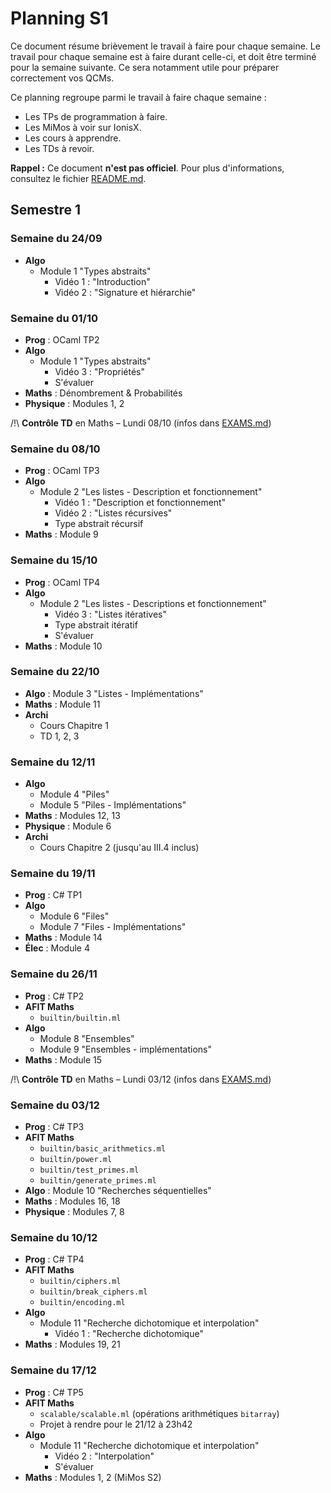 # Planning S1

Ce document résume brièvement le travail à faire pour chaque semaine.
Le travail pour chaque semaine est à faire durant celle-ci, et doit être terminé pour la semaine suivante. Ce sera notamment utile pour préparer correctement vos QCMs.

Ce planning regroupe parmi le travail à faire chaque semaine :
- Les TPs de programmation à faire.
- Les MiMos à voir sur IonisX.
- Les cours à apprendre.
- Les TDs à revoir.

**Rappel :** Ce document **n'est pas officiel**.
Pour plus d'informations, consultez le fichier [README.md](#).


## Semestre 1

### Semaine du 24/09

- **Algo**
	- Module 1 "Types abstraits"
		- Vidéo 1 : "Introduction"
		- Vidéo 2 : "Signature et hiérarchie"

### Semaine du 01/10

- **Prog** : OCaml TP2
- **Algo**
	- Module 1 "Types abstraits"
		- Vidéo 3 : "Propriétés"
		- S'évaluer
- **Maths** : Dénombrement & Probabilités
- **Physique** : Modules 1, 2

/!\ **Contrôle TD** en Maths – Lundi 08/10 (infos dans [EXAMS.md](EXAMS.md))

### Semaine du 08/10

- **Prog** : OCaml TP3
- **Algo**
	- Module 2 "Les listes - Description et fonctionnement"
		- Vidéo 1 : "Description et fonctionnement"
		- Vidéo 2 : "Listes récursives"
		- Type abstrait récursif
- **Maths** : Module 9


### Semaine du 15/10

- **Prog** : OCaml TP4
- **Algo**
	- Module 2 "Les listes - Descriptions et fonctionnement"
		- Vidéo 3 : "Listes itératives"
		- Type abstrait itératif
		- S'évaluer
- **Maths** : Module 10

### Semaine du 22/10

- **Algo** : Module 3 "Listes - Implémentations"
- **Maths** : Module 11
- **Archi**
	- Cours Chapitre 1
	- TD 1, 2, 3

### Semaine du 12/11

- **Algo**
	- Module 4 "Piles"
	- Module 5 "Piles - Implémentations"
- **Maths** : Modules 12, 13
- **Physique** : Module 6
- **Archi**
	- Cours Chapitre 2 (jusqu'au III.4 inclus)

### Semaine du 19/11

- **Prog** : C# TP1
- **Algo**
	- Module 6 "Files"
	- Module 7 "Files - Implémentations"
- **Maths** : Module 14
- **Élec** : Module 4

### Semaine du 26/11

- **Prog** : C# TP2
- **AFIT Maths**
	- `builtin/builtin.ml`
- **Algo**
	- Module 8 "Ensembles"
	- Module 9 "Ensembles - implémentations"
- **Maths** : Module 15

/!\ **Contrôle TD** en Maths – Lundi 03/12 (infos dans [EXAMS.md](EXAMS.md))

### Semaine du 03/12

- **Prog** : C# TP3
- **AFIT Maths**
	- `builtin/basic_arithmetics.ml`
	- `builtin/power.ml`
	- `builtin/test_primes.ml`
	- `builtin/generate_primes.ml`
- **Algo** : Module 10 "Recherches séquentielles"
- **Maths** : Modules 16, 18
- **Physique** : Modules 7, 8

### Semaine du 10/12

- **Prog** : C# TP4
- **AFIT Maths**
	- `builtin/ciphers.ml`
	- `builtin/break_ciphers.ml`
	- `builtin/encoding.ml`
- **Algo**
	- Module 11 "Recherche dichotomique et interpolation"
		- Vidéo 1 : "Recherche dichotomique"
- **Maths** : Modules 19, 21

### Semaine du 17/12

- **Prog** : C# TP5
- **AFIT Maths**
	- `scalable/scalable.ml` (opérations arithmétiques `bitarray`)
	- Projet à rendre pour le 21/12 à 23h42
- **Algo**
	- Module 11 "Recherche dichotomique et interpolation"
		- Vidéo 2 : "Interpolation"
		- S'évaluer
- **Maths** : Modules 1, 2 (MiMos S2)
